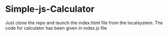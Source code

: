 # Simple-js-Calculator
Just clone the repo and launch the index.html file from the localsystem. The code for calculator has been given in index.js file
